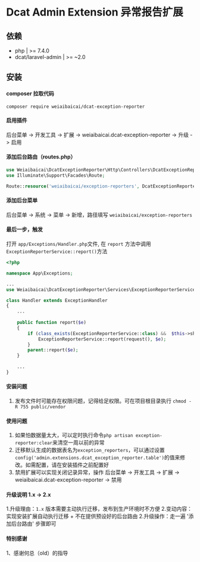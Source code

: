 # Dcat Admin Extension 异常报告扩展

## 依赖
- php  | >= 7.4.0
- dcat/laravel-admin  | >= ~2.0

## 安装

#### composer 拉取代码
`composer require weiaibaicai/dcat-exception-reporter`

#### 启用插件
后台菜单 -> 开发工具 -> 扩展 -> weiaibaicai.dcat-exception-reporter -> 升级 -> 启用

#### 添加后台路由（routes.php）
```php
use Weiaibaicai\DcatExceptionReporter\Http\Controllers\DcatExceptionReporterController;
use Illuminate\Support\Facades\Route;

Route::resource('weiaibaicai/exception-reporters', DcatExceptionReporterController::class);
```

#### 添加后台菜单
后台菜单 -> 系统 -> 菜单 -> 新增，路径填写 `weiaibaicai/exception-reporters`

#### 最后一步，触发
打开 `app/Exceptions/Handler.php`文件, 在 `report` 方法中调用 `ExceptionReporterService::report()`方法
```php
<?php

namespace App\Exceptions;

...
use Weiaibaicai\DcatExceptionReporter\Services\ExceptionReporterService;

class Handler extends ExceptionHandler
{
    ...
    
    public function report($e)
    {
        if (class_exists(ExceptionReporterService::class) &&  $this->shouldReport($e)) {
            ExceptionReporterService::report(request(), $e);
        }
        parent::report($e);
    }
    
    ...
}
```

#### 安装问题
1. 发布文件时可能存在权限问题，记得给足权限。可在项目根目录执行 `chmod -R 755 public/vendor`

#### 使用问题
1. 如果怕数据量太大，可以定时执行命令`php artisan exception-reporter:clear`来清空一周以前的异常
2. 迁移默认生成的数据表名为`exception_reporters`，可以通过设置 `config('admin.extensions.dcat_exception_reporter.table')`的值来修改。如需配置，请在安装插件之前配置好
3. 禁用扩展可以实现关闭记录异常，操作 后台菜单 -> 开发工具 -> 扩展 -> weiaibaicai.dcat-exception-reporter -> 禁用

#### 升级说明 1.x -> 2.x

1.升级理由：`1.x` 版本需要主动执行迁移，发布到生产环境时不方便
2.变动内容：实现安装扩展自动执行迁移  + 不在提供预设好的后台路由
2.升级操作：走一遍 '添加后台路由' 步骤即可

#### 特别感谢
1、感谢何总（old）的指导